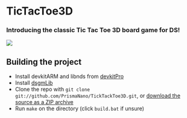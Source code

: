 # TicTacToe3D

### Introducing the classic Tic Tac Toe 3D board game for DS!
![](https://cloud.githubusercontent.com/assets/12837982/8222251/872bc172-1536-11e5-98a4-35ed755c9d39.png)

Building the project
--------------------
*  Install devkitARM and libnds from [devkitPro](http://devkitpro.org/)
*  Install [dsgmLib](https://github.com/CTurt/dsgmLib)
*  Clone the repo with `git clone git://github.com/PrismaNano/TickTackToe3D.git`, or [download the source as a ZIP archive](https://github.com/PrismaNano/TicTacToe3D/archive/master.zip)
*  Run `make` on the directory (click `build.bat` if unsure)
